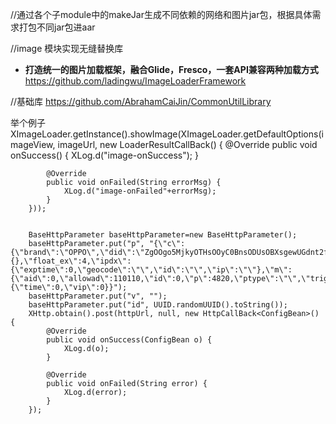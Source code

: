 
//通过各个子module中的makeJar生成不同依赖的网络和图片jar包，根据具体需求打包不同jar包进aar

//image 模块实现无缝替换库
- **打造统一的图片加载框架，融合Glide，Fresco，一套API兼容两种加载方式**
https://github.com/ladingwu/ImageLoaderFramework

//基础库
https://github.com/AbrahamCaiJin/CommonUtilLibrary

举个例子
XImageLoader.getInstance().showImage(XImageLoader.getDefaultOptions(imageView, imageUrl, new LoaderResultCallBack() {
            @Override
            public void onSuccess() {
                XLog.d("image-onSuccess");
            }

            @Override
            public void onFailed(String errorMsg) {
                XLog.d("image-onFailed"+errorMsg);
            }
        }));


        BaseHttpParameter baseHttpParameter=new BaseHttpParameter();
        baseHttpParameter.put("p", "{\"c\":{\"brand\":\"OPPO\",\"did\":\"ZgOOgo5MjkyOTHsOOyC0BnsODUsOBXsgewUGdnt2fDt8DrSqfHwGBoe/hw0NqpUFS3yqjkyOTI5MZgOOgg==\",\"mac\":\"48:95:07:67:6C:07\",\"mf\":\"OPPO\",\"mn\":\"PCAM00\",\"mod\":\"PCAM00\",\"os\":\"11\",\"osVerCode\":30,\"ts\":1674895503445,\"type\":100,\"version\":\"\"},\"ex\":{},\"float_ex\":4,\"ipdx\":{\"exptime\":0,\"geocode\":\"\",\"id\":\"\",\"ip\":\"\"},\"m\":{\"aid\":0,\"allowad\":110110,\"id\":0,\"p\":4820,\"ptype\":\"\",\"trigger_time\":0},\"parameter\":526512,\"realtime\":1,\"sdkversion\":\"IMGADSDK_2.3.7\",\"u\":{\"time\":0,\"vip\":0}}");
        baseHttpParameter.put("v", "");
        baseHttpParameter.put("id", UUID.randomUUID().toString());
        XHttp.obtain().post(httpUrl, null, new HttpCallBack<ConfigBean>() {
            @Override
            public void onSuccess(ConfigBean o) {
                XLog.d(o);
            }

            @Override
            public void onFailed(String error) {
                XLog.d(error);
            }
        });




